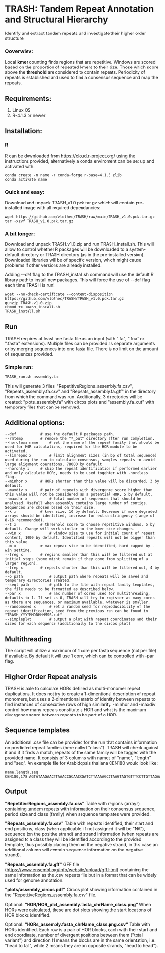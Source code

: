 # TRASH: Tandem Repeat Annotation and Structural Hierarchy
Identify and extract tandem repeats and investigate their higher order structure 

### Ooverwiev:
Local **kmer** counting finds regions that are repetitive. Windows are scored based on the proportion of repeated kmers to their size. Those which score above the **threshold** are considered to contain repeats. Periodicity of repeats is established and used to find a consensus sequence and map the repeats.

## Requirements:

1. Linux OS
2. R-4.1.3 or newer

## Installation:

### R
R can be downloaded from https://cloud.r-project.org/ using the instructions provided, alternatively a conda enviroment can be set up and activated with:
```
conda create -n name -c conda-forge r-base=4.1.3 zlib
conda activate name
```
### Quick and easy:
Download and unpack TRASH_v1.0.pck.tar.gz which will contain pre-installed image with all required dependancies:
```
wget https://github.com/vlothec/TRASH/raw/main/TRASH_v1.0.pck.tar.gz
tar -xzvf TRASH_v1.0.pck.tar.gz
```
### A bit longer:
Download and unpack TRASH.v1.0.zip and run TRASH_install.sh. This will allow to control whether R packages will be downloaded to a system-default directory or TRASH directory (as in the pre-installed version). Downloaded libraries will be of specific version, which might cause problems if other versions are already installed.

Adding --def flag to the TRASH_install.sh command will use the default R library path to install new packages. This will force the use of --def flag each time TRASH is run!
```
wget --no-check-certificate --content-disposition https://github.com/vlothec/TRASH/TRASH_v1.0.pck.tar.gz
gunzip TRASH.v1.0.zip
chmod +x TRASH_install.sh
TRASH_install.sh
```

## Run
TRASH requires at least one fasta file as an input (with ".fa", ".fna" or ".fasta" extensions). Multiple files can be provided as separate arguments or by merging sequences into one fasta file. There is no limit on the amount of sequences provided.
### Simple run:
```
TRASH_run.sh assembly.fa
```
This will generate 3 files: "RepetitiveRegions_assembly.fa.csv", "Repeats_assembly.fa.csv" and "Repeats_assembly.fa.gff" in the directory from which the command was run. Additionally, 3 directories will be created: "plots_assembly.fa" with circos plots and "assembly.fa_out" with temporary files that can be removed.

## Additional options:

```
--def 			# use the default R packages path.
--rmtemp 		# remove the "*_out" directory after run completion.
--horclass name		# set the name of the repeat family that should be used for HOR calculations, required for the HOR module to be activated.
--limrepno x		# limit alignment sizes (in bp of total sequence) used during the run to calculate consensus, samples repeats to avoid large alignment operations. 78000 by default
--horonly x		# skip the repeat identification if performed earlier and only calculate HORs, needs to be used togehter with -horclass flag.
--minhor x		# HORs shorter than this value will be discarded, 3 by default.
--maxdiv x		# pair of repeats with divergence score higher than this value will not be considered as a potential HOR, 5 by default.
--maxchr x  		# total number of sequences that should be analysed. Usefull when assembly contains large number of contigs. Sequences are chosen based on their size.
--k x			# kmer size, 10 by default. Decrease if more degraded arrays should be identified, increase for extra stringency (range of 8-16 recommended).
--t x 			# threshold score to choose repetitive windows, 5 by default. Change will work similar to the kmer size changes.
--win x 			# window size to use for initial count of repeat content, 1000 by default. Identified repeats will not be bigger than this value.
--m x 			# max repeat size to be identified, hard capped by -win setting.
--freg x 		# regions smaller than this will be filtered out at initial steps (some might remain if they come from splitting of a larger region).
--frep x 		# repeats shorter than this will be filtered out, 4 by default.
--o path			# output path where repeats will be saved and temporary directories created.
--seqt path 		# path to the file with repeat family templates, the file needs to be formatted as described below.
--par x 			# max number of cores used for multithreading, defaults to 1. If set as 0, TRASH will try to register as many cores as there are sequences, or maximum available, whatever is smaller.
--randomseed x		# set a random seed for reproducibility of the repeat identification, seed from the previous run can be found in "TRASH_YYYYMMDDHHMMSS.out" 
--simpleplot		# output a plot with repeat coordinates and their sizes for each sequence (additionally to the circos plot)
```


## Multithreading
The script will utilize a maximum of 1 core per fasta sequence (not per file) if available. By default it will use 1 core, which can be controlled with -par flag. 


## Higher Order Repeat analysis
TRASH is able to calculate HORs defined as multi-monomer repeat duplications. It does not try to create a 1-dimentional description of repeat monomers, but uses a 2-dimentional matrix of identity between repeats to find instances of consecutive rows of high similarity. -minhor and -maxdiv control how many repeats constitute a HOR and what is the maximum divergence score between repeats to be part of a HOR.


## Sequence templates
An additional .csv file can be provided for the run that contains information on predicted repeat families (here called "class"). TRASH will check against it and if it finds a match, repeats of the same family will be tagged with the provided name. It consists of 3 columns with names of "name", "length" and "seq". An example file for Arabidopsis thaliana CEN180 would look like:
```
name,length,seq
CEN180,178,AGTATAAGAACTTAAACCGCAACCGATCTTAAAAGCCTAAGTAGTGTTTCCTTGTTAGAAGACACAAAGCCAAAGACTCATATGGACTTTGGCTACACCATGAAAGCTTTGAGAAGCAAGAAGAAGGTTGGTTAGTGTTTTGGAGTCGAATATGACTTGATGTCATGTGTATGATTG
```

## Output

**"RepetitiveRegions_assembly.fa.csv"**
Table with regions (arrays) containing tandem repeats with information on their consensus sequence, period size and class (family) when sequence templates were provided.

**"Repeats_assembly.fa.csv"**
Table with repeats identified, their start and end positions, class (when applicable, if not assigned it will be "NA"), sequence (on the positive strand) and strand information (when repeats are assigned to a class they will be identified according to the provided template, thus possibly placing them on the negative strand, in this case an additional column will contain sequence information on the negative strand).

**"Repeats_assembly.fa.gff"**
GFF file (https://www.ensembl.org/info/website/upload/gff.html) containing the same information as the .csv repeats file but in a format that can be widely used for genome annotation.

**"plots/assembly_circos.pdf"**
Circos plot showing information contained in the "RepetitiveRegions_assembly.fa.csv" file.

Optional: **"HOR/HOR_plot_assembly.fasta_chrName_class.png"**
When HORs were calculated, these are dot plots showing the start locations of HOR blocks identified.

Optional: **"HORs_assembly.fasta_chrName_class.png.csv"**
Table with HORs identified. Each row is a pair of HOR blocks, each with their start and end coordinate, number of divergent positions between them ("total variant") and direction (1 means the blocks are in the same orientation, i.e. "head to tail", while 2 means they are on opposite strands, "head to head").
